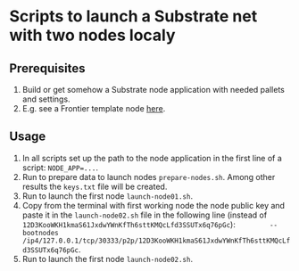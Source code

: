 # Scripts to launch a Substrate net with two nodes localy

## Prerequisites
1. Build or get somehow a Substrate node application with needed pallets and settings.
2. E.g. see a Frontier template node [here](https://github.com/substrate-developer-hub/frontier-node-template). 

## Usage
1. In all scripts set up the path to the node application in the first line of a script: `NODE_APP=...`.
2. Run to prepare data to launch nodes `prepare-nodes.sh`. Among other results the `keys.txt` file will be created.
3. Run to launch the first node `launch-node01.sh`.
4. Copy from the terminal with first working node the node public key and paste it in the `launch-node02.sh` file in the following line
(instead of `12D3KooWKH1kmaS61JxdwYWnKfTh6sttKMQcLfd3SSUTx6q76pGc`): 
`        --bootnodes /ip4/127.0.0.1/tcp/30333/p2p/12D3KooWKH1kmaS61JxdwYWnKfTh6sttKMQcLfd3SSUTx6q76pGc`.
5. Run to launch the first node `launch-node02.sh`.